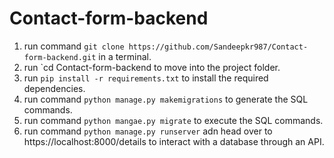 # Contact-form-backend
1. run command `git clone https://github.com/Sandeepkr987/Contact-form-backend.git` in a terminal. 
2. run `cd Contact-form-backend to move into the project folder.
3. run `pip install -r requirements.txt` to install the required dependencies.
4. run command `python manage.py makemigrations` to generate the SQL commands.
5. run command `python mangae.py migrate` to execute the SQL commands.
6. run command `python manage.py runserver` adn head over to https://localhost:8000/details to interact with a database through an API.

